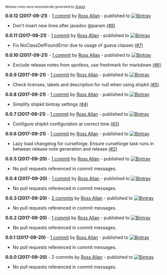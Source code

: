 <sup><sup>*Release notes were automatically generated by [Shipkit](http://shipkit.org/)*</sup></sup>

**0.0.12 (2017-09-21)** - [1 commit](https://github.com/MinimallyCorrect/DefaultsPlugin/compare/v0.0.11...v0.0.12) by [Ross Allan](https://github.com/nallar) - published to [![Bintray](https://img.shields.io/badge/Bintray-0.0.12-green.svg)](https://bintray.com/minimallycorrect/minimallycorrectmaven/DefaultsPlugin/0.0.12)
 - Don't insert new lines after javadoc @param [(#8)](https://github.com/MinimallyCorrect/DefaultsPlugin/pull/8)

**0.0.11 (2017-09-21)** - [1 commit](https://github.com/MinimallyCorrect/DefaultsPlugin/compare/v0.0.10...v0.0.11) by [Ross Allan](https://github.com/nallar) - published to [![Bintray](https://img.shields.io/badge/Bintray-0.0.11-green.svg)](https://bintray.com/minimallycorrect/minimallycorrectmaven/DefaultsPlugin/0.0.11)
 - Fix NoClassDefFoundError due to usage of guava classes [(#7)](https://github.com/MinimallyCorrect/DefaultsPlugin/pull/7)

**0.0.10 (2017-09-21)** - [1 commit](https://github.com/MinimallyCorrect/DefaultsPlugin/compare/v0.0.9...v0.0.10) by [Ross Allan](https://github.com/nallar) - published to [![Bintray](https://img.shields.io/badge/Bintray-0.0.10-green.svg)](https://bintray.com/minimallycorrect/minimallycorrectmaven/DefaultsPlugin/0.0.10)
 - Exclude release notes from spotless, use freshmark for markdown [(#6)](https://github.com/MinimallyCorrect/DefaultsPlugin/pull/6)

**0.0.9 (2017-09-21)** - [1 commit](https://github.com/MinimallyCorrect/DefaultsPlugin/compare/v0.0.8...v0.0.9) by [Ross Allan](https://github.com/nallar) - published to [![Bintray](https://img.shields.io/badge/Bintray-0.0.9-green.svg)](https://bintray.com/minimallycorrect/minimallycorrectmaven/DefaultsPlugin/0.0.9)
 - Check licenses, labels and description for null when using shipkit [(#5)](https://github.com/MinimallyCorrect/DefaultsPlugin/pull/5)

**0.0.8 (2017-09-21)** - [1 commit](https://github.com/MinimallyCorrect/DefaultsPlugin/compare/v0.0.7...v0.0.8) by [Ross Allan](https://github.com/nallar) - published to [![Bintray](https://img.shields.io/badge/Bintray-0.0.8-green.svg)](https://bintray.com/minimallycorrect/minimallycorrectmaven/DefaultsPlugin/0.0.8)
 - Simplify shipkit bintray settings [(#4)](https://github.com/MinimallyCorrect/DefaultsPlugin/pull/4)

**0.0.7 (2017-09-21)** - [1 commit](https://github.com/MinimallyCorrect/DefaultsPlugin/compare/v0.0.6...v0.0.7) by [Ross Allan](https://github.com/nallar) - published to [![Bintray](https://img.shields.io/badge/Bintray-0.0.7-green.svg)](https://bintray.com/minimallycorrect/minimallycorrectmaven/DefaultsPlugin/0.0.7)
 - Configure shipkit configuration at correct time [(#3)](https://github.com/MinimallyCorrect/DefaultsPlugin/pull/3)

**0.0.6 (2017-09-21)** - [1 commit](https://github.com/MinimallyCorrect/DefaultsPlugin/compare/v0.0.5...v0.0.6) by [Ross Allan](https://github.com/nallar) - published to [![Bintray](https://img.shields.io/badge/Bintray-0.0.6-green.svg)](https://bintray.com/minimallycorrect/minimallycorrectmaven/DefaultsPlugin/0.0.6)
 - Lazy load changelog for curseforge. Ensure curseforge task runs in between release note generation and release [(#2)](https://github.com/MinimallyCorrect/DefaultsPlugin/pull/2)

**0.0.5 (2017-09-20)** - [1 commit](https://github.com/MinimallyCorrect/DefaultsPlugin/compare/v0.0.4...v0.0.5) by [Ross Allan](https://github.com/nallar) - published to [![Bintray](https://img.shields.io/badge/Bintray-0.0.5-green.svg)](https://bintray.com/minimallycorrect/minimallycorrectmaven/DefaultsPlugin/0.0.5)
 - No pull requests referenced in commit messages.

**0.0.4 (2017-09-20)** - [1 commit](https://github.com/MinimallyCorrect/DefaultsPlugin/compare/v0.0.3...v0.0.4) by [Ross Allan](https://github.com/nallar) - published to [![Bintray](https://img.shields.io/badge/Bintray-0.0.4-green.svg)](https://bintray.com/minimallycorrect/minimallycorrectmaven/DefaultsPlugin/0.0.4)
 - No pull requests referenced in commit messages.

**0.0.3 (2017-09-20)** - [2 commits](https://github.com/MinimallyCorrect/DefaultsPlugin/compare/v0.0.2...v0.0.3) by [Ross Allan](https://github.com/nallar) - published to [![Bintray](https://img.shields.io/badge/Bintray-0.0.3-green.svg)](https://bintray.com/minimallycorrect/minimallycorrectmaven/DefaultsPlugin/0.0.3)
 - No pull requests referenced in commit messages.

**0.0.2 (2017-09-20)** - [1 commit](https://github.com/MinimallyCorrect/DefaultsPlugin/compare/v0.0.1...v0.0.2) by [Ross Allan](https://github.com/nallar) - published to [![Bintray](https://img.shields.io/badge/Bintray-0.0.2-green.svg)](https://bintray.com/minimallycorrect/minimallycorrectmaven/DefaultsPlugin/0.0.2)
 - No pull requests referenced in commit messages.

**0.0.1 (2017-09-20)** - [1 commit](https://github.com/MinimallyCorrect/DefaultsPlugin/compare/v0.0.0...v0.0.1) by [Ross Allan](https://github.com/nallar) - published to [![Bintray](https://img.shields.io/badge/Bintray-0.0.1-green.svg)](https://bintray.com/minimallycorrect/minimallycorrectmaven/DefaultsPlugin/0.0.1)
 - No pull requests referenced in commit messages.

**0.0.0 (2017-09-20)** - 2 commits by [Ross Allan](https://github.com/nallar) - published to [![Bintray](https://img.shields.io/badge/Bintray-0.0.0-green.svg)](https://bintray.com/minimallycorrect/minimallycorrectmaven/DefaultsPlugin/0.0.0)
 - No pull requests referenced in commit messages.

